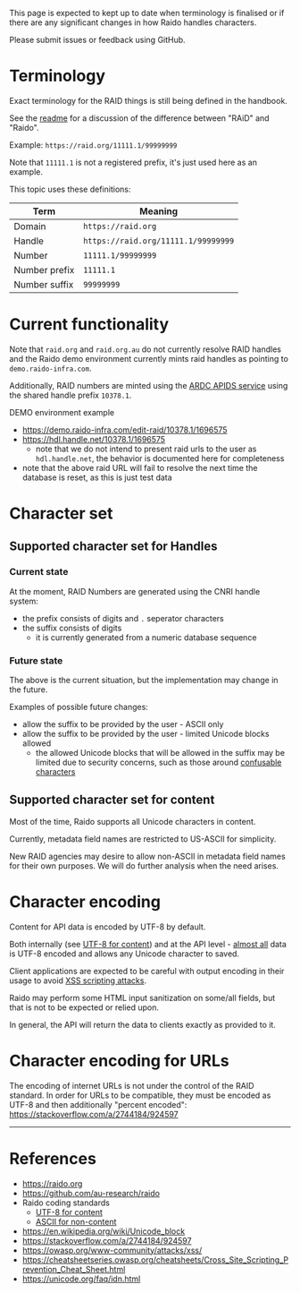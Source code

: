 This page is expected to kept up to date when terminology is finalised or if 
there are any significant changes in how Raido handles characters.

Please submit issues or feedback using GitHub.


# Terminology

Exact terminology for the RAID things is still being defined in the handbook.

See the [readme](../readme.md#raid-vs-raido) for a discussion of the difference
between "RAiD" and "Raido".

Example: `https://raid.org/11111.1/99999999`

Note that `11111.1` is not a registered prefix, it's just used here as an 
example.

This topic uses these definitions:

| Term          | Meaning                             |
|---------------|-------------------------------------|
| Domain        | `https://raid.org`                  |
| Handle        | `https://raid.org/11111.1/99999999` |
| Number        | `11111.1/99999999`                  |
| Number prefix | `11111.1`                           |
| Number suffix | `99999999`                          |


# Current functionality 

Note that `raid.org` and `raid.org.au` do not currently resolve RAID handles 
and the Raido demo environment currently mints raid handles as pointing to 
`demo.raido-infra.com`.

Additionally, RAID numbers are minted using the 
[ARDC APIDS service](https://github.com/au-research/ANDS-Registry-Core) 
using the shared handle prefix `10378.1`. 


DEMO environment example 
* https://demo.raido-infra.com/edit-raid/10378.1/1696575 
* https://hdl.handle.net/10378.1/1696575
  * note that we do not intend to present raid urls to the user as 
  `hdl.handle.net`, the behavior is documented here for completeness 
* note that the above raid URL will fail to resolve the next time the
  database is reset, as this is just test data


# Character set

## Supported character set for Handles

### Current state

At the moment, RAID Numbers are generated using the CNRI handle system:
* the prefix consists of digits and `.` seperator characters
* the suffix consists of digits
  * it is currently generated from a numeric database sequence


### Future state

The above is the current situation, but the implementation may change in the
future.

Examples of possible future changes:
* allow the suffix to be provided by the user - ASCII only
* allow the suffix to be provided by the user - limited Unicode blocks allowed
  * the allowed Unicode blocks that will be allowed in the suffix may be 
    limited due to security concerns, such as those around 
    [confusable characters](https://unicode.org/faq/idn.html#15aa)


## Supported character set for content

Most of the time, Raido supports all Unicode characters in content.

Currently, metadata field names are restricted to US-ASCII for simplicity.

New RAID agencies may desire to allow non-ASCII in metadata field names for
their own purposes.  We will do further analysis when the need arises.


# Character encoding

Content for API data is encoded by UTF-8 by default.

Both internally (see 
[UTF-8 for content](./code/standard.md#utf-8-encoding-for-all-non-ascii-content))
and at the API level - 
[almost all](./code/standard.md#ascii-for-non-content--urls-filenames-) 
data is UTF-8 encoded and allows any Unicode 
character to saved.

Client applications are expected to be careful with output encoding in their 
usage to avoid
[XSS scripting attacks](https://owasp.org/www-community/attacks/xss/).

Raido may perform some HTML input sanitization on some/all fields, but that 
is not to be expected or relied upon.

In general, the API will return the data to clients exactly as provided to it.


# Character encoding for URLs

The encoding of internet URLs is not under the control of the RAID standard.
In order for URLs to be compatible, they must be encoded as UTF-8 and then 
additionally "percent encoded": https://stackoverflow.com/a/2744184/924597


---  

# References 

* https://raido.org
* https://github.com/au-research/raido
* Raido coding standards
  * [UTF-8 for content](./code/standard.md#utf-8-encoding-for-all-non-ascii-content)
  * [ASCII for non-content](./code/standard.md#ascii-for-non-content--urls-filenames-)
* https://en.wikipedia.org/wiki/Unicode_block
* https://stackoverflow.com/a/2744184/924597
* https://owasp.org/www-community/attacks/xss/
* https://cheatsheetseries.owasp.org/cheatsheets/Cross_Site_Scripting_Prevention_Cheat_Sheet.html
* https://unicode.org/faq/idn.html

